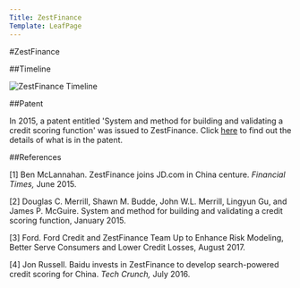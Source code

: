 ```yaml
---
Title: ZestFinance
Template: LeafPage
---
```


#ZestFinance

##Timeline

![ZestFinance Timeline](/course/media/ZestFinanceTimeline.png "ZestFinance Timeline")

##Patent

In 2015, a patent entitled 'System and method for building and validating a credit scoring function' was issued to ZestFinance. Click [here](/course/course/credit-scores/Credit_Scores/zestfinance/patent) to find out the details of what is in the patent. 

##References

[1] Ben McLannahan. ZestFinance joins JD.com in China centure. *Financial Times,* June 2015. 

[2] Douglas C. Merrill, Shawn M. Budde, John W.L. Merrill, Lingyun Gu, and James P. McGuire. System and method for building and validating a credit scoring function, January 2015. 

[3] Ford. Ford Credit and ZestFinance Team Up to Enhance Risk Modeling, Better Serve Consumers and Lower Credit Losses, August 2017. 

[4] Jon Russell. Baidu invests in ZestFinance to develop search-powered credit scoring for China. *Tech Crunch,* July 2016. 
